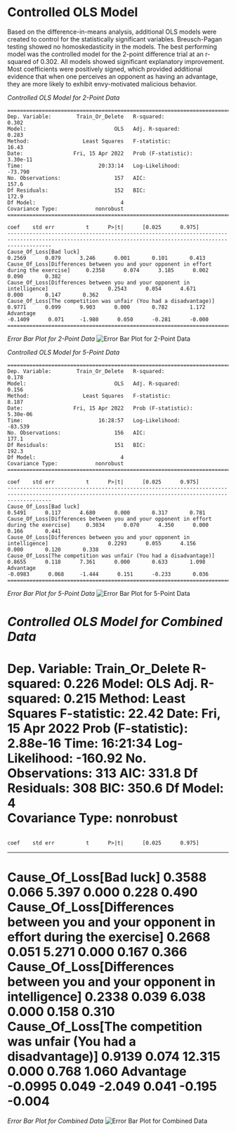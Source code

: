 # Controlled OLS Model
Based on the difference-in-means analysis, additional OLS models were created to control for the statistically significant variables. 
Breusch-Pagan testing showed no homoskedasticity in the models. 
The best performing model was the controlled model for the 2-point difference trial at an r-squared of 0.302. All models showed significant explanatory improvement. 
Most coefficients were positively signed, which provided additional evidence that when one perceives an opponent as having an advantage, they are more likely to exhibit envy-motivated malicious behavior.

*Controlled OLS Model for 2-Point Data*
```text
==========================================================================================================================================================
Dep. Variable:        Train_Or_Delete   R-squared:                       0.302
Model:                            OLS   Adj. R-squared:                  0.283
Method:                 Least Squares   F-statistic:                     16.43
Date:                Fri, 15 Apr 2022   Prob (F-statistic):           3.30e-11
Time:                        20:33:14   Log-Likelihood:                -73.790
No. Observations:                 157   AIC:                             157.6
Df Residuals:                     152   BIC:                             172.9
Df Model:                           4                                         
Covariance Type:            nonrobust                                         
==========================================================================================================================================================
                                                                                             coef    std err          t      P>|t|      [0.025      0.975]
----------------------------------------------------------------------------------------------------------------------------------------------------------
Cause_Of_Loss[Bad luck]                                                                    0.2569      0.079      3.246      0.001       0.101       0.413
Cause_Of_Loss[Differences between you and your opponent in effort during the exercise]     0.2358      0.074      3.185      0.002       0.090       0.382
Cause_Of_Loss[Differences between you and your opponent in intelligence]                   0.2543      0.054      4.671      0.000       0.147       0.362
Cause_Of_Loss[The competition was unfair (You had a disadvantage)]                         0.9771      0.099      9.903      0.000       0.782       1.172
Advantage                                                                                 -0.1409      0.071     -1.980      0.050      -0.281      -0.000
==========================================================================================================================================================
```

*Error Bar Plot for 2-Point Data*
![Error Bar Plot for 2-Point Data](/envy-advantage-2022/assets/Fig10.png)

*Controlled OLS Model for 5-Point Data*
```text
==========================================================================================================================================================
Dep. Variable:        Train_Or_Delete   R-squared:                       0.178
Model:                            OLS   Adj. R-squared:                  0.156
Method:                 Least Squares   F-statistic:                     8.187
Date:                Fri, 15 Apr 2022   Prob (F-statistic):           5.30e-06
Time:                        16:28:57   Log-Likelihood:                -83.539
No. Observations:                 156   AIC:                             177.1
Df Residuals:                     151   BIC:                             192.3
Df Model:                           4                                         
Covariance Type:            nonrobust                                         
==========================================================================================================================================================
                                                                                             coef    std err          t      P>|t|      [0.025      0.975]
----------------------------------------------------------------------------------------------------------------------------------------------------------
Cause_Of_Loss[Bad luck]                                                                    0.5491      0.117      4.680      0.000       0.317       0.781
Cause_Of_Loss[Differences between you and your opponent in effort during the exercise]     0.3034      0.070      4.350      0.000       0.166       0.441
Cause_Of_Loss[Differences between you and your opponent in intelligence]                   0.2293      0.055      4.156      0.000       0.120       0.338
Cause_Of_Loss[The competition was unfair (You had a disadvantage)]                         0.8655      0.118      7.361      0.000       0.633       1.098
Advantage                                                                                 -0.0983      0.068     -1.444      0.151      -0.233       0.036
==========================================================================================================================================================
```
*Error Bar Plot for 5-Point Data*
![Error Bar Plot for 5-Point Data](/envy-advantage-2022/assets/Fig11.png)

*Controlled OLS Model for Combined Data*
==========================================================================================================================================================
Dep. Variable:        Train_Or_Delete   R-squared:                       0.226
Model:                            OLS   Adj. R-squared:                  0.215
Method:                 Least Squares   F-statistic:                     22.42
Date:                Fri, 15 Apr 2022   Prob (F-statistic):           2.88e-16
Time:                        16:21:34   Log-Likelihood:                -160.92
No. Observations:                 313   AIC:                             331.8
Df Residuals:                     308   BIC:                             350.6
Df Model:                           4                                         
Covariance Type:            nonrobust                                         
==========================================================================================================================================================
                                                                                             coef    std err          t      P>|t|      [0.025      0.975]
----------------------------------------------------------------------------------------------------------------------------------------------------------
Cause_Of_Loss[Bad luck]                                                                    0.3588      0.066      5.397      0.000       0.228       0.490
Cause_Of_Loss[Differences between you and your opponent in effort during the exercise]     0.2668      0.051      5.271      0.000       0.167       0.366
Cause_Of_Loss[Differences between you and your opponent in intelligence]                   0.2338      0.039      6.038      0.000       0.158       0.310
Cause_Of_Loss[The competition was unfair (You had a disadvantage)]                         0.9139      0.074     12.315      0.000       0.768       1.060
Advantage                                                                                 -0.0995      0.049     -2.049      0.041      -0.195      -0.004
==========================================================================================================================================================

*Error Bar Plot for Combined Data*
![Error Bar Plot for Combined Data](/envy-advantage-2022/assets/Fig12.png)
